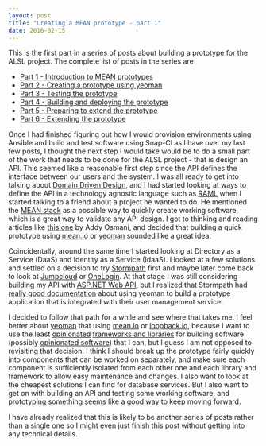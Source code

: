 ```yaml
---
layout: post
title: "Creating a MEAN prototype - part 1"
date: 2016-02-15
---
```

This is the first part in a series of posts about building a prototype for the ALSL project.  The complete list of posts in the series are

- [Part 1 - Introduction to MEAN prototypes](/2016/02/15/creating-a-mean-prototype-1.html)
- [Part 2 - Creating a prototype using yeoman](/2016/02/18/creating-a-mean-prototype-2.html)
- [Part 3 - Testing the prototype](/2016/02/19/creating-a-mean-prototype-3.html)
- [Part 4 - Building and deploying the prototype](/2016/02/22/creating-a-mean-prototype-4.html)
- [Part 5 - Preparing to extend the prototype](/2016/02/25/creating-a-mean-prototype-5.html)
- [Part 6 - Extending the prototype](/2016/03/08/creating-a-mean-prototype-6.html)

Once I had finished figuring out how I would provision environments using Ansible and build and test software using Snap-CI as I have over my last few posts, I thought the next step I would take would be to do a small part of the work that needs to be done for the ALSL project - that is design an API.  This seemed like a reasonable first step since the API defines the interface between our users and the system.  I was all ready to get into talking about [Domain Driven Design](http://domainlanguage.com/ddd/), and I had started looking at ways to define the API in a technology agnostic language such as [RAML](http://raml.org/) when I started talking to a friend about a project he wanted to do.  He mentioned the [MEAN stack](https://en.wikipedia.org/wiki/MEAN_(software_bundle)) as a possible way to quickly create working software, which is a great way to validate any API design.  I got to thinking and reading articles like <a href="https://addyosmani.com/blog/full-stack-javascript-with-mean-and-yeoman/" data-proofer-ignore>this one</a> by Addy Osmani, and decided that building a quick prototype using [mean.io](http://mean.io) or [yeoman](http://yeoman.io) sounded like a great idea.  

Coincidentally, around the same time I started looking at Directory as a Service (DaaS) and Identity as a Service (IdaaS).  I looked at a few solutions and settled on a decision to try [Stormpath](https://stormpath.com) first and maybe later come back to look at [Jumpcloud](https://jumpcloud.com) or [OneLogin](https://www.onelogin.com).  At that stage I was still considering building my API with [ASP.NET Web API](http://www.asp.net/web-api), but I realized that Stormpath had [really good documentation](http://docs.stormpath.com/angularjs/guide/) about using yeoman to build a prototype application that is integrated with their user management service.

I decided to follow that path for a while and see where that takes me.  I feel better about [yeoman](http://yeoman.io) that using [mean.io](http://mean.io) or [loopback.io](http://loopback.io/), because I want to use the least [opinionated](http://stackoverflow.com/questions/802050/what-is-opinionated-software) [frameworks and libraries](http://stackoverflow.com/questions/148747/what-is-the-difference-between-a-framework-and-a-library) for building software (possibly [opinionated software](http://gettingreal.37signals.com/ch04_Make_Opinionated_Software.php)) that I can, but I guess I am not opposed to revisiting that decision.  I think I should break up the prototype fairly quickly into components that can be worked on separately, and make sure each component is sufficiently isolated from each other one and each library and framework to allow easy maintenance and changes.  I also want to look at the cheapest solutions I can find for database services.  But I also want to get on with building an API and testing some working software, and prototyping something seems like a good way to keep moving forward.

I have already realized that this is likely to be another series of posts rather than a single one so I might even just finish this post without getting into any technical details.
